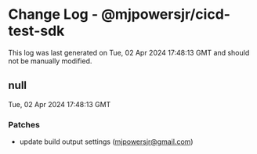 # Change Log - @mjpowersjr/cicd-test-sdk

This log was last generated on Tue, 02 Apr 2024 17:48:13 GMT and should not be manually modified.

<!-- Start content -->

## null

Tue, 02 Apr 2024 17:48:13 GMT

### Patches

- update build output settings (mjpowersjr@gmail.com)

